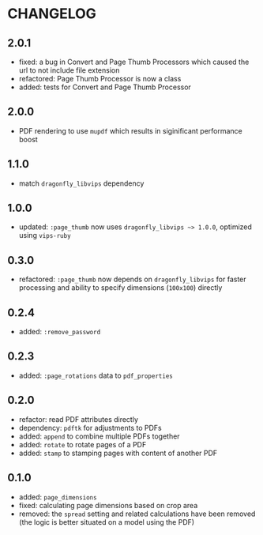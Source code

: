 # CHANGELOG

## 2.0.1

* fixed: a bug in Convert and Page Thumb Processors which caused the url to not include file extension
* refactored: Page Thumb Processor is now a class
* added: tests for Convert and Page Thumb Processor

## 2.0.0

* PDF rendering to use `mupdf` which results in siginificant performance boost

## 1.1.0

* match `dragonfly_libvips` dependency

## 1.0.0

* updated: `:page_thumb` now uses `dragonfly_libvips ~> 1.0.0`, optimized using `vips-ruby`

## 0.3.0

* refactored: `:page_thumb` now depends on `dragonfly_libvips` for faster processing and ability to specify dimensions (`100x100`) directly

## 0.2.4

* added: `:remove_password`

## 0.2.3

* added: `:page_rotations` data to `pdf_properties`

## 0.2.0

* refactor: read PDF attributes directly
* dependency: `pdftk` for adjustments to PDFs
* added: `append` to combine multiple PDFs together
* added: `rotate` to rotate pages of a PDF
* added: `stamp` to stamping pages with content of another PDF

## 0.1.0

* added: `page_dimensions`
* fixed: calculating page dimensions based on crop area
* removed: the `spread` setting and related calculations have been removed (the logic is better situated on a model using the PDF)
